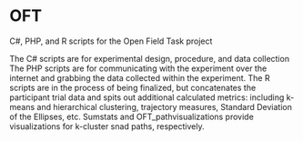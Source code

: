 # OFT
C#, PHP, and R scripts for the Open Field Task project

The C# scripts are for experimental design, procedure, and data collection
The PHP scripts are for communicating with the experiment over the internet and grabbing the data collected within the experiment.
The R scripts are in the process of being finalized, but concatenates the participant trial data and spits out additional calculated metrics: including k-means and hierarchical clustering, trajectory measures, Standard Deviation of the Ellipses, etc. Sumstats and OFT_pathvisualizations provide visualizations for k-cluster snad paths, respectively.
